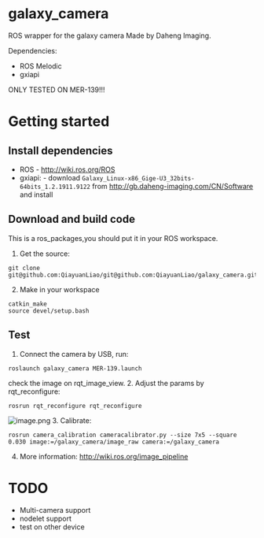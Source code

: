 # galaxy_camera
ROS wrapper for the galaxy camera Made by Daheng Imaging.

Dependencies:
- ROS Melodic
- gxiapi

ONLY TESTED ON MER-139!!!

# Getting started 
## Install dependencies
- ROS - http://wiki.ros.org/ROS
- gxiapi: - download `Galaxy_Linux-x86_Gige-U3_32bits-64bits_1.2.1911.9122` from 
http://gb.daheng-imaging.com/CN/Software and install

## Download and build code
This is a ros_packages,you should put it in your ROS workspace.
1. Get the source:
```
git clone git@github.com:QiayuanLiao/git@github.com:QiayuanLiao/galaxy_camera.git
```
2. Make in your workspace
```
catkin_make
source devel/setup.bash
```
## Test
1. Connect the camera by USB, run:
```
roslaunch galaxy_camera MER-139.launch
```
check the image on rqt_image_view.
2. Adjust the params by rqt_reconfigure:
```
rosrun rqt_reconfigure rqt_reconfigure
```
![image.png](https://i.loli.net/2020/07/01/IKDNkbQY2vJ3Tlx.png)
3. Calibrate:
```
rosrun camera_calibration cameracalibrator.py --size 7x5 --square 0.030 image:=/galaxy_camera/image_raw camera:=/galaxy_camera
```
4. More information:
http://wiki.ros.org/image_pipeline

# TODO
- Multi-camera support
- nodelet support
- test on other device